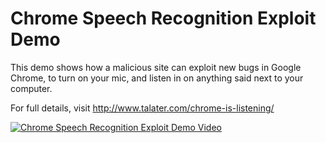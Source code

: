 Chrome Speech Recognition Exploit Demo
======================================
This demo shows how a malicious site can exploit new bugs in Google Chrome, to turn on your mic, and listen in on anything said next to your computer.

For full details, visit http://www.talater.com/chrome-is-listening/

[![Chrome Speech Recognition Exploit Demo Video](https://www.talater.com/chrome-is-listening/images/speech_youtube.jpg)](http://youtu.be/s5D578JmHdU)
